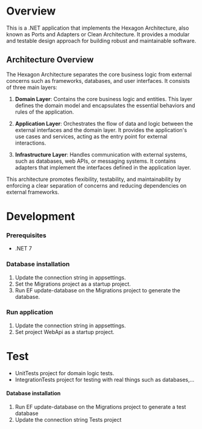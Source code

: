 # Overview

This is a .NET application that implements the Hexagon Architecture, also known as Ports and Adapters or Clean Architecture. It provides a modular and testable design approach for building robust and maintainable software.

## Architecture Overview

The Hexagon Architecture separates the core business logic from external concerns such as frameworks, databases, and user interfaces. It consists of three main layers:

1. **Domain Layer**: Contains the core business logic and entities. This layer defines the domain model and encapsulates the essential behaviors and rules of the application.

2. **Application Layer**: Orchestrates the flow of data and logic between the external interfaces and the domain layer. It provides the application's use cases and services, acting as the entry point for external interactions.

3. **Infrastructure Layer**: Handles communication with external systems, such as databases, web APIs, or messaging systems. It contains adapters that implement the interfaces defined in the application layer.

This architecture promotes flexibility, testability, and maintainability by enforcing a clear separation of concerns and reducing dependencies on external frameworks.

# Development

### Prerequisites
- .NET 7

### Database installation
1.  Update the connection string in appsettings.
2.  Set the Migrations project as a startup project.
3.	Run EF update-database on the Migrations project to generate the database.

### Run application
1.  Update the connection string in appsettings.
1.  Set project WebApi as a startup project.

# Test
- UnitTests project for domain logic tests.
- IntegrationTests project for testing with real things such as databases,...

#### Database installation
1.	Run EF update-database on the Migrations project to generate a test database
2.  Update the connection string Tests project
